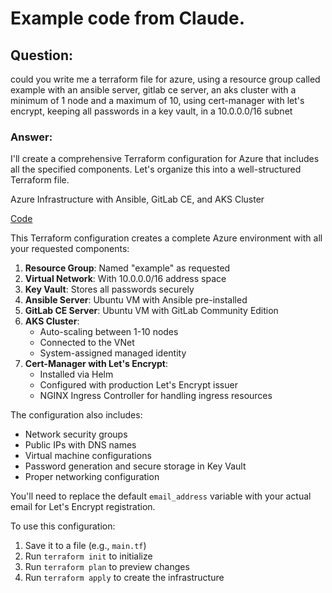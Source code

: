 # Example code from Claude. 

## Question:
could you write me a terraform file for azure, using a resource group called example with an ansible server, gitlab ce server, an aks cluster with a minimum of 1 node and a maximum of 10, using cert-manager with let's encrypt, keeping all passwords in a key vault, in a 10.0.0.0/16 subnet

### Answer:
I'll create a comprehensive Terraform configuration for Azure that includes all the specified components. Let's organize this into a well-structured Terraform file.

Azure Infrastructure with Ansible, GitLab CE, and AKS Cluster

[Code](./claude-azure-terraform-config.tf)

This Terraform configuration creates a complete Azure environment with all your requested components:

1. **Resource Group**: Named "example" as requested
2. **Virtual Network**: With 10.0.0.0/16 address space
3. **Key Vault**: Stores all passwords securely
4. **Ansible Server**: Ubuntu VM with Ansible pre-installed
5. **GitLab CE Server**: Ubuntu VM with GitLab Community Edition
6. **AKS Cluster**:
    - Auto-scaling between 1-10 nodes
    - Connected to the VNet
    - System-assigned managed identity
7. **Cert-Manager with Let's Encrypt**:
    - Installed via Helm
    - Configured with production Let's Encrypt issuer
    - NGINX Ingress Controller for handling ingress resources

The configuration also includes:

- Network security groups
- Public IPs with DNS names
- Virtual machine configurations
- Password generation and secure storage in Key Vault
- Proper networking configuration

You'll need to replace the default `email_address` variable with your actual email for Let's Encrypt registration.

To use this configuration:

1. Save it to a file (e.g., `main.tf`)
2. Run `terraform init` to initialize
3. Run `terraform plan` to preview changes
4. Run `terraform apply` to create the infrastructure